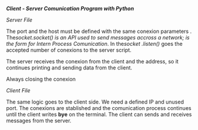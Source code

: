 ***Client - Server Comunication Program with Python***

*Server File*

The port and the host must be defined with the same conexion parameters . The*socket.socket() is an API used to send messages accross a network; is the form for Intern Process Comunication*. In the*socket .listen()*  goes the accepted number of conexions to the server script.

The server receives the conexion from the client and the address, so it continues printing and sending data from the client.

Always closing the conexion


*Client File*

The same logic goes to the client side. We need a defined IP and unused port.  The conexions are stablished and the comunication process continues until the client writes **bye** on the terminal. The client can sends and receives messages from the server.
